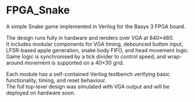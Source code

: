 # FPGA_Snake

A simple Snake game implemented in Verilog for the Basys 3 FPGA board.

The design runs fully in hardware and renders over VGA at 640×480.  
It includes modular components for VGA timing, debounced button input, LFSR-based apple generation, snake body FIFO, and head movement logic.  
Game logic is synchronised by a tick divider to control speed, and wrap-around movement is supported on a 40×30 grid.

Each module has a self-contained Verilog testbench verifying basic functionality, timing, and reset behaviour.  
The full top-level design was simulated with VGA output and will be deployed on hardware soon.
